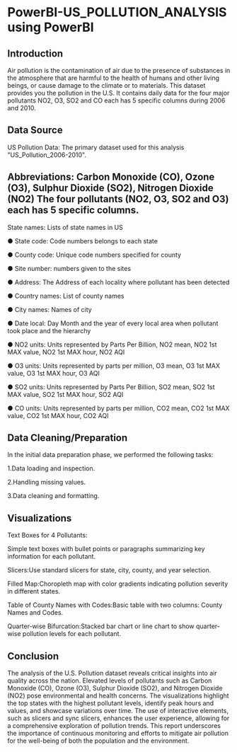 # PowerBI-US_POLLUTION_ANALYSIS using PowerBI 

## Introduction
Air pollution is the contamination of air due to the presence of substances in the atmosphere that are harmful to the health of humans and other living beings, or cause damage to the climate or to materials.
This dataset provides you the pollution in the U.S. It contains daily data for the four major pollutants NO2, O3, SO2 and CO each has 5 specific columns during 2006 and 2010.

## Data Source 
US Pollution  Data: The primary dataset used for this analysis "US_Pollution_2006-2010".

## Abbreviations: Carbon Monoxide (CO), Ozone (O3), Sulphur Dioxide (SO2), Nitrogen Dioxide (NO2) The four pollutants (NO2, O3, SO2 and O3) each has 5 specific columns. 

State names:  Lists of state names in US

●	State code: Code numbers belongs to each state

●	County code: Unique code numbers specified for county

●	Site number: numbers given to the sites

●	Address: The Address of each locality where pollutant has been detected

●	Country names: List of county names

●	City names: Names of city 

●	Date local: Day Month and the year of every local area when pollutant took place and the hierarchy

●	NO2 units: Units represented by Parts Per Billion, NO2 mean, NO2 1st MAX value, NO2 1st MAX hour, NO2 AQI

●	O3 units: Units represented by parts per million, O3 mean, O3 1st MAX value, O3 1st MAX hour, O3 AQI

●	SO2 units: Units represented by Parts Per Billion, SO2 mean, SO2 1st MAX value, SO2 1st MAX hour, SO2 AQI

●	CO units: Units represented by parts per million, CO2 mean, CO2 1st MAX value, CO2 1st MAX hour, CO2 AQI

## Data Cleaning/Preparation
In the initial data preparation phase, we performed the following tasks:

1.Data loading and inspection.

2.Handling missing values.

3.Data cleaning and formatting.

## Visualizations
Text Boxes for 4 Pollutants:

Simple text boxes with bullet points or paragraphs summarizing key information for each pollutant.

Slicers:Use standard slicers for state, city, county, and year selection.

Filled Map:Choropleth map with color gradients indicating pollution severity in different states.

Table of County Names with Codes:Basic table with two columns: County Names and Codes.

Quarter-wise Bifurcation:Stacked bar chart or line chart to show quarter-wise pollution levels for each pollutant.

## Conclusion

The analysis of the U.S. Pollution dataset reveals critical insights into air quality across the nation. Elevated levels of pollutants such as Carbon Monoxide (CO), Ozone (O3), Sulphur Dioxide (SO2), and Nitrogen Dioxide (NO2) pose environmental and health concerns. The visualizations highlight the top states with the highest pollutant levels, identify peak hours and values, and showcase variations over time. The use of interactive elements, such as slicers and sync slicers, enhances the user experience, allowing for a comprehensive exploration of pollution trends. This report underscores the importance of continuous monitoring and efforts to mitigate air pollution for the well-being of both the population and the environment.
